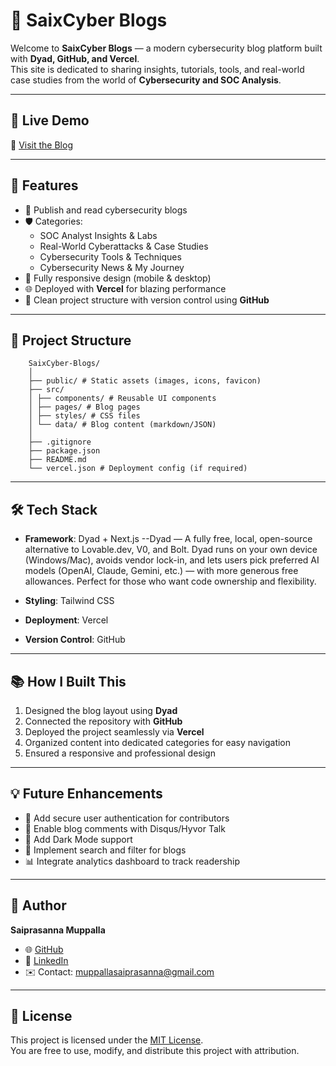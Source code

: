 # 📝 SaixCyber Blogs  

Welcome to **SaixCyber Blogs** — a modern cybersecurity blog platform built with **Dyad, GitHub, and Vercel**.  
This site is dedicated to sharing insights, tutorials, tools, and real-world case studies from the world of **Cybersecurity and SOC Analysis**.  

---

## 🚀 Live Demo  
🔗 [Visit the Blog](https://saix-cyber-blogs.vercel.app/)  

---

## 📌 Features  
- 📖 Publish and read cybersecurity blogs  
- 🛡️ Categories:  
  - SOC Analyst Insights & Labs  
  - Real-World Cyberattacks & Case Studies  
  - Cybersecurity Tools & Techniques  
  - Cybersecurity News & My Journey  
- 📱 Fully responsive design (mobile & desktop)  
- 🌐 Deployed with **Vercel** for blazing performance  
- 🔐 Clean project structure with version control using **GitHub**  

---

## 📂 Project Structure  

        SaixCyber-Blogs/
        │
        ├── public/ # Static assets (images, icons, favicon)
        ├── src/
        │ ├── components/ # Reusable UI components
        │ ├── pages/ # Blog pages
        │ ├── styles/ # CSS files
        │ └── data/ # Blog content (markdown/JSON)
        │
        ├── .gitignore
        ├── package.json
        ├── README.md
        └── vercel.json # Deployment config (if required)

---

## 🛠️ Tech Stack  
- **Framework**: Dyad + Next.js
              --Dyad — A fully free, local, open-source alternative to Lovable.dev, V0, and Bolt. Dyad runs on your own device (Windows/Mac), avoids vendor lock-in, and lets users pick preferred AI models (OpenAI, Claude, Gemini, etc.) — with more generous free allowances. Perfect for those who want code ownership and flexibility.
        
- **Styling**: Tailwind CSS  
- **Deployment**: Vercel  
- **Version Control**: GitHub  

---

## 📚 How I Built This  
1. Designed the blog layout using **Dyad**  
2. Connected the repository with **GitHub**  
3. Deployed the project seamlessly via **Vercel**  
4. Organized content into dedicated categories for easy navigation  
5. Ensured a responsive and professional design  

---

## 💡 Future Enhancements  
- 🔐 Add secure user authentication for contributors  
- 💬 Enable blog comments with Disqus/Hyvor Talk  
- 🌙 Add Dark Mode support  
- 🔎 Implement search and filter for blogs  
- 📊 Integrate analytics dashboard to track readership  

---

## 👤 Author  
**Saiprasanna Muppalla**  
- 🌐 [GitHub](https://github.com/Saiprasanna888)  
- 💼 [LinkedIn](https://www.linkedin.com/in/muppallasaiprasanna/)  
- ✉️ Contact: muppallasaiprasanna@gmail.com  

---

## 📜 License  
This project is licensed under the [MIT License](LICENSE).  
You are free to use, modify, and distribute this project with attribution.  
